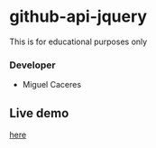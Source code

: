 # github-api-jquery
This is for educational purposes only

### Developer ###
* Miguel Caceres


## Live demo
<a href="https://foxneo.github.io/github-api-jquery/src/public/">here</a>
